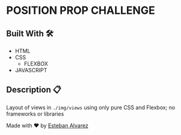 # POSITION PROP CHALLENGE

## Built With :hammer_and_wrench:

* HTML
* CSS
    - FLEXBOX
* JAVASCRIPT


## Description :clipboard:

Layout of views in `./img/views` using only pure CSS and Flexbox; no frameworks or libraries

Made with ❤️ by [Esteban Alvarez](https://github.com/alvarez98)